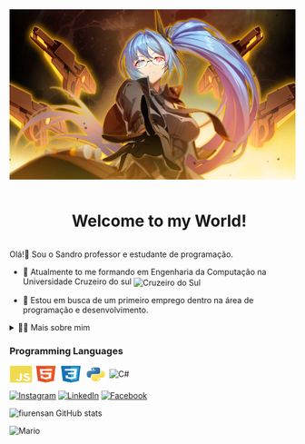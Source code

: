 <!--título-->
<img width="1000px" height="300px" src="mari fundo.png" alt="Mari">
<div id="user-content-toc">
  <ul align="center">
    <summary><h1 style="display: inline-block">Welcome to my World!</h1></summary>
</div>

<!-- Presentation -->
<p>
  Olá!👋 Sou o Sandro professor e estudante de programação.

  - 🌱 Atualmente to me formando em Engenharia da Computação na Universidade Cruzeiro do sul <img align="center" alt="Cruzeiro do Sul" src="https://img.shields.io/badge/Edx-193A3E?style=for-the-badge&logo=edx&logoColor=white" />

  - 🔭 Estou em busca de um primeiro emprego dentro na área de programação e desenvolvimento.
</p>

<!-- Dropdown -->
<details>
  <summary>👨‍💻 Mais sobre mim</summary>

  - 💬 Tenho 32 anos, comecei a estuda programação em 2022 porém só conteúdo teórico, minha primeira experiência de fato com programação foi em 2023, quando me tornei professor e comecei a lessionar aulas sobre programação, meu inglês é intermediário, atualmente além da faculdade estudo: python,SQL,AWS,React e já utilizo: HTML,CSS,JAVASCRIPT,C#,POWERBI e VBA.

  - ⚡ No meu tempo livre gosto muito de games então costumo mais ficar em casa, leio livros também sobre investigação criminal e afins, boardgames no geral, mais geralmente com o foco em RPG são os que mais gosto ^^.
</details>
<!-- Skills: Programming Languages -->
  <div style="flex-basis: 48%;">
    <h3>Programming Languages</h3>
    <img align="center" alt="Js" height="30" width="40" src="https://raw.githubusercontent.com/devicons/devicon/master/icons/javascript/javascript-plain.svg">
    <img align="center" alt="HTML" height="30" width="40" src="https://raw.githubusercontent.com/devicons/devicon/master/icons/html5/html5-original.svg">
    <img align="center" alt="CSS" height="30" width="40" src="https://raw.githubusercontent.com/devicons/devicon/master/icons/css3/css3-original.svg">
    <img align="center" alt="Python" height="30" width="40" src="https://raw.githubusercontent.com/devicons/devicon/master/icons/python/python-original.svg">
    <img align="center" alt="C#" height="30" width="40" src="https://cdn.jsdelivr.net/gh/devicons/devicon/icons/c/c-original.svg">
  </div>
  <p></p>
  
<!-- Links -->
[![Instagram](https://img.shields.io/badge/Instagram-E4405F?style=for-the-badge&logo=instagram&logoColor=white)](https://www.instagram.com/negan.fiuren/)
[![LinkedIn](https://img.shields.io/badge/LinkedIn-0077B5?style=for-the-badge&logo=linkedin&logoColor=white)](https://www.linkedin.com/in/sandro-de-souza-firminoti/)
[![Facebook](https://img.shields.io/badge/Facebook-1877F2?style=for-the-badge&logo=facebook&logoColor=white)](https://www.facebook.com/negan.fiuren/)

<!-- GithubStats -->
![fiurensan GitHub stats](https://github-readme-stats.vercel.app/api?username=variablebee&show_icons=true&theme=gotham)

 <!-- Portfolio -->

<!-- GIF -->
![Mario](https://github.com/FiurenSan/fiurensan/assets/162381436/28aae85a-52df-43aa-9bbe-8a2c4e9ea42a)

  

  

